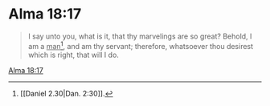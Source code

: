 # Alma 18:17

> I say unto you, what is it, that thy marvelings are so great? Behold, I am a <u>man</u>[^a], and am thy servant; therefore, whatsoever thou desirest which is right, that will I do.

[Alma 18:17](https://www.churchofjesuschrist.org/study/scriptures/bofm/alma/18?lang=eng&id=p17#p17)


[^a]: [[Daniel 2.30|Dan. 2:30]].  
